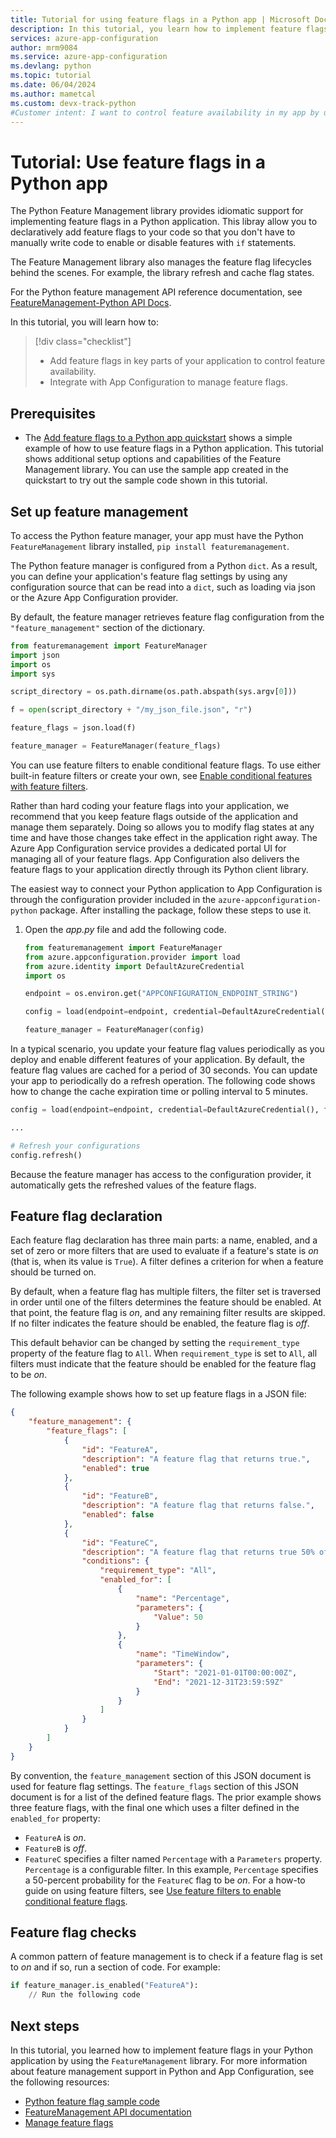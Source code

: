 ```yaml
---
title: Tutorial for using feature flags in a Python app | Microsoft Docs
description: In this tutorial, you learn how to implement feature flags in Python apps.
services: azure-app-configuration
author: mrm9084
ms.service: azure-app-configuration
ms.devlang: python
ms.topic: tutorial
ms.date: 06/04/2024
ms.author: mametcal
ms.custom: devx-track-python
#Customer intent: I want to control feature availability in my app by using the Python Feature Manager library.
---
```


# Tutorial: Use feature flags in a Python app

The Python Feature Management library provides idiomatic support for implementing feature flags in a Python application. This libray allow you to declaratively add feature flags to your code so that you don't have to manually write code to enable or disable features with `if` statements.

The Feature Management library also manages the feature flag lifecycles behind the scenes. For example, the library refresh and cache flag states.

For the Python feature management API reference documentation, see [FeatureManagement-Python API Docs](https://microsoft.github.io/FeatureManagement-Python/html/index.html).

In this tutorial, you will learn how to:

> [!div class="checklist"]
> * Add feature flags in key parts of your application to control feature availability.
> * Integrate with App Configuration to manage feature flags.

## Prerequisites

- The [Add feature flags to a Python app quickstart](./quickstart-feature-flag-python.md) shows a simple example of how to use feature flags in a Python application. This tutorial shows additional setup options and capabilities of the Feature Management library. You can use the sample app created in the quickstart to try out the sample code shown in this tutorial.

## Set up feature management

To access the Python feature manager, your app must have the Python `FeatureManagement` library installed, `pip install featuremanagement`.

The Python feature manager is configured from a Python `dict`. As a result, you can define your application's feature flag settings by using any configuration source that can be read into a `dict`, such as loading via json or the Azure App Configuration provider.

By default, the feature manager retrieves feature flag configuration from the `"feature_management"` section of the dictionary.

```python
from featuremanagement import FeatureManager
import json
import os
import sys

script_directory = os.path.dirname(os.path.abspath(sys.argv[0]))

f = open(script_directory + "/my_json_file.json", "r")

feature_flags = json.load(f)

feature_manager = FeatureManager(feature_flags)
```

You can use feature filters to enable conditional feature flags. To use either built-in feature filters or create your own, see [Enable conditional features with feature filters](./howto-feature-filters.md).

Rather than hard coding your feature flags into your application, we recommend that you keep feature flags outside of the application and manage them separately. Doing so allows you to modify flag states at any time and have those changes take effect in the application right away. The Azure App Configuration service provides a dedicated portal UI for managing all of your feature flags. App Configuration also delivers the feature flags to your application directly through its Python client library.

The easiest way to connect your Python application to App Configuration is through the configuration provider included in the `azure-appconfiguration-python` package. After installing the package, follow these steps to use it.

1. Open the *app.py* file and add the following code.

    ```python
    from featuremanagement import FeatureManager
    from azure.appconfiguration.provider import load
    from azure.identity import DefaultAzureCredential
    import os
    
    endpoint = os.environ.get("APPCONFIGURATION_ENDPOINT_STRING")
    
    config = load(endpoint=endpoint, credential=DefaultAzureCredential(), feature_flag_enabled=True)
    
    feature_manager = FeatureManager(config)
    ```

In a typical scenario, you update your feature flag values periodically as you deploy and enable different features of your application. By default, the feature flag values are cached for a period of 30 seconds. You can update your app to periodically do a refresh operation. The following code shows how to change the cache expiration time or polling interval to 5 minutes.

```python
config = load(endpoint=endpoint, credential=DefaultAzureCredential(), feature_flag_enabled=True, refresh_interval=300)

...

# Refresh your configurations
config.refresh()
```

Because the feature manager has access to the configuration provider, it automatically gets the refreshed values of the feature flags.

## Feature flag declaration

Each feature flag declaration has three main parts: a name, enabled, and a set of zero or more filters that are used to evaluate if a feature's state is *on* (that is, when its value is `True`). A filter defines a criterion for when a feature should be turned on.

By default, when a feature flag has multiple filters, the filter set is traversed in order until one of the filters determines the feature should be enabled. At that point, the feature flag is *on*, and any remaining filter results are skipped. If no filter indicates the feature should be enabled, the feature flag is *off*.

This default behavior can be changed by setting the `requirement_type` property of the feature flag to `All`. When `requirement_type` is set to `All`, all filters must indicate that the feature should be enabled for the feature flag to be *on*.

The following example shows how to set up feature flags in a JSON file:

```JSON
{
    "feature_management": {
        "feature_flags": [
            {
                "id": "FeatureA",
                "description": "A feature flag that returns true.",
                "enabled": true
            },
            {
                "id": "FeatureB",
                "description": "A feature flag that returns false.",
                "enabled": false
            },
            {
                "id": "FeatureC",
                "description": "A feature flag that returns true 50% of the time.",
                "conditions": {
                    "requirement_type": "All",
                    "enabled_for": [
                        {
                            "name": "Percentage",
                            "parameters": {
                                "Value": 50
                            }
                        },
                        {
                            "name": "TimeWindow",
                            "parameters": {
                                "Start": "2021-01-01T00:00:00Z",
                                "End": "2021-12-31T23:59:59Z"
                            }
                        }
                    ]
                }
            }
        ]
    }
}
```

By convention, the `feature_management` section of this JSON document is used for feature flag settings. The `feature_flags` section of this JSON document is for a list of the defined feature flags. The prior example shows three feature flags, with the final one which uses a filter defined in the `enabled_for` property:

* `FeatureA` is *on*.
* `FeatureB` is *off*.
* `FeatureC` specifies a filter named `Percentage` with a `Parameters` property. `Percentage` is a configurable filter. In this example, `Percentage` specifies a 50-percent probability for the `FeatureC` flag to be *on*. For a how-to guide on using feature filters, see [Use feature filters to enable conditional feature flags](./howto-feature-filters-python.md).

## Feature flag checks

A common pattern of feature management is to check if a feature flag is set to *on* and if so, run a section of code. For example:

```python
if feature_manager.is_enabled("FeatureA"):
    // Run the following code
```

## Next steps

In this tutorial, you learned how to implement feature flags in your Python application by using the `FeatureManagement` library. For more information about feature management support in Python and App Configuration, see the following resources:

* [Python feature flag sample code](./quickstart-feature-flag-python.md)
* [FeatureManagement API documentation](https://microsoft.github.io/FeatureManagement-Python/html/index.html)
* [Manage feature flags](./manage-feature-flags.md)
